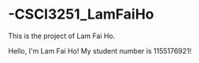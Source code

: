 # -CSCI3251_LamFaiHo
This is the project of Lam Fai Ho.

Hello, I'm Lam Fai Ho!
My student number is 1155176921!